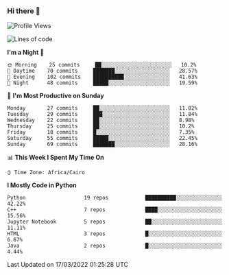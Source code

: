 ### Hi there 👋

<!--
**AMR-KELEG/AMR-KELEG** is a ✨ _special_ ✨ repository because its `README.md` (this file) appears on your GitHub profile.

Here are some ideas to get you started:

- 🔭 I’m currently working on ...
- 🌱 I’m currently learning ...
- 👯 I’m looking to collaborate on ...
- 🤔 I’m looking for help with ...
- 💬 Ask me about ...
- 📫 How to reach me: ...
- 😄 Pronouns: ...
- ⚡ Fun fact: ...
-->

<!--START_SECTION:waka-->
![Profile Views](http://img.shields.io/badge/Profile%20Views-1-blue)

![Lines of code](https://img.shields.io/badge/From%20Hello%20World%20I%27ve%20Written-2%20Million%20lines%20of%20code-blue)

**I'm a Night 🦉** 

```text
🌞 Morning    25 commits     ██░░░░░░░░░░░░░░░░░░░░░░░   10.2% 
🌆 Daytime    70 commits     ███████░░░░░░░░░░░░░░░░░░   28.57% 
🌃 Evening    102 commits    ██████████░░░░░░░░░░░░░░░   41.63% 
🌙 Night      48 commits     █████░░░░░░░░░░░░░░░░░░░░   19.59%

```
📅 **I'm Most Productive on Sunday** 

```text
Monday       27 commits     ██░░░░░░░░░░░░░░░░░░░░░░░   11.02% 
Tuesday      29 commits     ███░░░░░░░░░░░░░░░░░░░░░░   11.84% 
Wednesday    22 commits     ██░░░░░░░░░░░░░░░░░░░░░░░   8.98% 
Thursday     25 commits     ██░░░░░░░░░░░░░░░░░░░░░░░   10.2% 
Friday       18 commits     █░░░░░░░░░░░░░░░░░░░░░░░░   7.35% 
Saturday     55 commits     █████░░░░░░░░░░░░░░░░░░░░   22.45% 
Sunday       69 commits     ███████░░░░░░░░░░░░░░░░░░   28.16%

```


📊 **This Week I Spent My Time On** 

```text
⌚︎ Time Zone: Africa/Cairo

```

**I Mostly Code in Python** 

```text
Python                   19 repos            ██████████░░░░░░░░░░░░░░░   42.22% 
C++                      7 repos             ████░░░░░░░░░░░░░░░░░░░░░   15.56% 
Jupyter Notebook         5 repos             ██░░░░░░░░░░░░░░░░░░░░░░░   11.11% 
HTML                     3 repos             █░░░░░░░░░░░░░░░░░░░░░░░░   6.67% 
Java                     2 repos             █░░░░░░░░░░░░░░░░░░░░░░░░   4.44%

```



 Last Updated on 17/03/2022 01:25:28 UTC
<!--END_SECTION:waka-->
